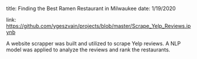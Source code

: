 title: Finding the Best Ramen Restaurant in Milwaukee
date: 1/19/2020

link: https://github.com/ygeszvain/projects/blob/master/Scrape_Yelp_Reviews.ipynb

A website scrapper was built and utilized to scrape Yelp reviews. A NLP model was applied to analyze the reviews and rank the restaurants.
